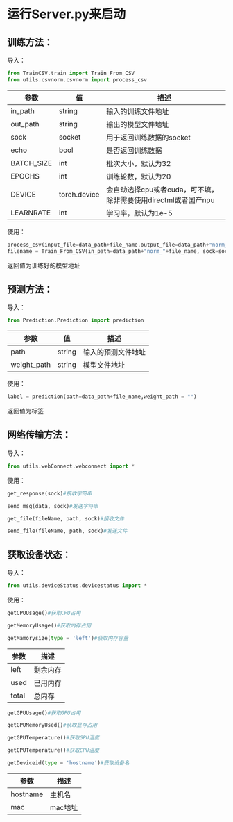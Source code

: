 # 运行Server.py来启动



## 训练方法：

导入：

```python
from TrainCSV.train import Train_From_CSV
from utils.csvnorm.csvnorm import process_csv
```
| 参数       | 值            | 描述                                       |
|----------|--------------|------------------------------------------|
| in_path  | string       | 输入的训练文件地址                                |
| out_path | string       | 输出的模型文件地址                                |
| sock     | socket       | 用于返回训练数据的socket                          |
| echo     | bool         | 是否返回训练数据                                 |
| BATCH_SIZE  | int          | 批次大小，默认为32                               |
| EPOCHS | int          | 训练轮数，默认为20                               |
| DEVICE     | torch.device | 会自动选择cpu或者cuda，可不填，除非需要使用directml或者国产npu |
| LEARNRATE     | int          | 学习率，默认为1e-5                              |
使用：
```python
process_csv(input_file=data_path+file_name,output_file=data_path+"norm_"+file_name)#归一化数据
filename = Train_From_CSV(in_path=data_path+"norm_"+file_name, sock=sock, echo=True, out_path=weight_path)
```
返回值为训练好的模型地址

## 预测方法：

导入：

```python
from Prediction.Prediction import prediction
```
| 参数    | 值            | 描述        |
|-------|--------------|-----------|
| path  | string       | 输入的预测文件地址 |
| weight_path | string       | 模型文件地址 |
使用：
```python
label = prediction(path=data_path+file_name,weight_path = "")
```
返回值为标签

## 网络传输方法：
导入：

```python
from utils.webConnect.webconnect import *
```
使用：
```python
get_response(sock)#接收字符串
```
```python
send_msg(data, sock)#发送字符串
```
```python
get_file(fileName, path, sock)#接收文件
```
```python
send_file(fileName, path, sock)#发送文件
```

## 获取设备状态：
导入：

```python
from utils.deviceStatus.devicestatus import *
```
使用：
```python
getCPUUsage()#获取CPU占用
```
```python
getMemoryUsage()#获取内存占用
```
```python
getMamorysize(type = 'left')#获取内存容量
```
| 参数    | 描述   |
|-------|------|
 | left  | 剩余内存 |
| used  | 已用内存 |
| total | 总内存  |

```python
getGPUUsage()#获取GPU占用
```
```python
getGPUMemoryUsed()#获取显存占用
```
```python
getGPUTemperature()#获取GPU温度
```
```python
getCPUTemperature()#获取CPU温度
```
```python
getDeviceid(type = 'hostname')#获取设备名
```
| 参数       | 描述    |
|----------|-------|
 | hostname | 主机名   |
| mac      | mac地址 |